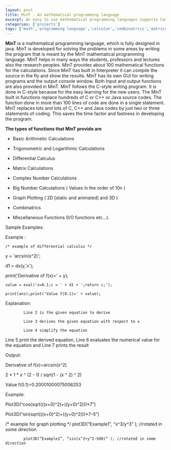 ```yaml
---
layout: post
title: MinT - An mathematical programming language
excerpt: An easy to use mathematical programming languages supports Combinatircs,Calculus,Big numbers, graphs, matrices and many more
categories: ['projects']
tags: ['math','programming language','calculus','combinatrics','matrices']
---
```


**MinT** is a mathematical programming language, which is fully designed in java. MinT is developed for solving the problems in some areas by writing the program that is meant by the MinT mathematical programming language. MinT helps in many ways the students, professors and lectures also the research peoples. MinT provides about 100 mathematical functions for the calculations. Since MinT has built in Interpreter it can compile the source in the fly and show the results. MinT has its own GUI for writing programs and the output console window. Both Input and output functions are also provided in MinT. MinT follows the C-style writing program. It is done in C-style because for the easy learning for the new users. The MinT built in functions replace hundreds of C or C++ or Java source codes. The function done in more than 100 lines of code are done in a single statement. MinT replaces lots and lots of C, C++ and Java codes by just two or three statements of coding. This saves the time factor and fastness in developing the program.

**The types of functions that MinT provide are**

* Basic Arithmetic Calculations

* Trigonometric and Logarithmic Calculations

* Differential Calculus

* Matrix Calculations

* Complex Number Calculations

* Big Number Calculations ( Values in the order of 10n )

* Graph Plotting ( 2D [static and animated] and 3D )

* Combinatrics

* Miscellaneous Functions (I/O functions etc...).

Sample Examples:

Example :

    /* example of differential calculus */

  y = 'arcsin(x^2)';

  d1 = dx(y,'x');

   print('Derivative of f(x)=' + y);

    value = eval('x=0.1;c = ' + d1 + ';return c;');

    print(ans);print('Value f(0.1)=' + value);

Explanation:

            Line 2 is the given equation to derive

            Line 3 derives the given equation with respect to x

            Line 4 simplify the equation

Line 5 print the derived equation, Line 6 evaluates the numerical value for the equation and Line 7 prints the result

Output:

Derivative of f(x)=arcsin(x^2)

2 * 1 * x ^ (2 - 1) / sqrt(1 - (x ^ 2) ^ 2)

Value f(0.1)=0.20001000075006253

Example:



Plot3D(“cos(sqrt(((x+0)^2)+((y+0)^2)))*7”)           



Plot3D(“sin(sqrt(((x+0)^2)+((y+0)^2)))*7–5”)

           

 

 

 

/* example for graph plotting */
plot3D(“Example1”, “x^3/y^3” ); //rotated in some direction





            plot3D(“Example1”, “sin(x^2+y^2-500)” ); //rotated in some direction

